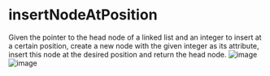 # insertNodeAtPosition
Given the pointer to the head node of a linked list and an integer to insert at a certain position, create a new node with the given integer as its  attribute, insert this node at the desired position and return the head node.
![image](https://user-images.githubusercontent.com/43896389/226478729-7aa83110-3fa4-40c3-9fd0-1e9924e45029.png)
![image](https://user-images.githubusercontent.com/43896389/226478769-3f0e4e73-7947-4d31-9bd9-6d6413c30b55.png)
